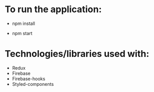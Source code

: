 
# To run the application:
- npm install

- npm start

# Technologies/libraries used with:
- Redux
- Firebase
- Firebase-hooks
- Styled-components
